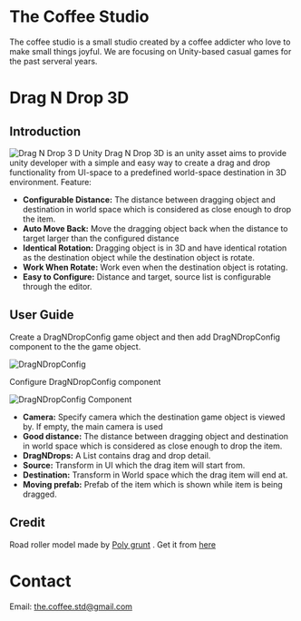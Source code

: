 # The Coffee Studio
The coffee studio is a small studio created by a coffee addicter who love to make small things joyful. We are focusing on Unity-based casual games for the past serveral years.


# Drag N Drop 3D

## Introduction
![Drag N Drop 3 D Unity](https://youtu.be/J6dgJVQ4P3Q)
Drag N Drop 3D is an unity asset aims to provide unity developer with a simple and easy way to create a drag and drop functionality from UI-space to a predefined world-space destination in 3D environment. Feature:
* **Configurable Distance:** The distance between dragging object and destination  in world space which is considered as close enough to drop the item.
* **Auto Move Back:** Move the dragging object back when the distance to target larger than the configured distance
* **Identical Rotation:** Dragging object is in 3D and have identical rotation as the destination object while the destination object is rotate.
* **Work When Rotate:** Work even when the destination object is rotating.
* **Easy to Configure:** Distance and target, source list is configurable through the editor.

## User Guide
Create a DragNDropConfig game object and then add DragNDropConfig component to the the game object.

![DragNDropConfig](https://user-images.githubusercontent.com/5996087/88127628-57007180-cbfe-11ea-8ac9-bbf6d0cfac98.png)

Configure DragNDropConfig component

![DragNDropConfig Component](https://user-images.githubusercontent.com/5996087/88127707-87e0a680-cbfe-11ea-9acb-56cb23cbc4ef.png)


* **Camera:** Specify camera which the destination game object is viewed by. If empty, the main camera is used
* **Good distance:** The distance between dragging object and destination  in world space which is considered as close enough to drop the item.
* **DragNDrops:**  A List contains drag and drop detail.
* **Source:** Transform in UI which the drag item will start from.
* **Destination:** Transform in World space which the drag item will end at.
* **Moving prefab:** Prefab of the item which is shown while item is being dragged.

## Credit
Road roller model made by [Poly grunt](https://assetstore.unity.com/publishers/47845) . Get it from [here](https://assetstore.unity.com/packages/3d/vehicles/land/polygrunt-construction-vehicles-168884#content)

# Contact
Email: the.coffee.std@gmail.com

